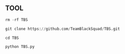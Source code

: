 ## TOOL
```python
rm -rf TBS

git clone https://github.com/TeamBlackSquad/TBS.git

cd TBS

python TBS.py

